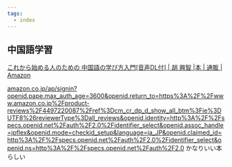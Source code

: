 ```yaml
---
tags:
  - index
---
```

## 中国語学習
[これから始める人のための 中国語の学び方入門[音声DL付] | 胡 興智 |本 | 通販 | Amazon](https://www.amazon.co.jp/%E3%81%93%E3%82%8C%E3%81%8B%E3%82%89%E5%A7%8B%E3%82%81%E3%82%8B%E4%BA%BA%E3%81%AE%E3%81%9F%E3%82%81%E3%81%AE-%E4%B8%AD%E5%9B%BD%E8%AA%9E%E3%81%AE%E5%AD%A6%E3%81%B3%E6%96%B9%E5%85%A5%E9%96%80-%E9%9F%B3%E5%A3%B0DL%E4%BB%98-%E8%83%A1-%E8%88%88%E6%99%BA/dp/4757440790/?_encoding=UTF8&pd_rd_w=ZIaAk&content-id=amzn1.sym.283d32d1-edfb-4c41-92c4-67698624ee7b&pf_rd_p=283d32d1-edfb-4c41-92c4-67698624ee7b&pf_rd_r=357-9106770-6555008&pd_rd_wg=UPZmJ&pd_rd_r=4674c5af-8725-4c8d-a9ae-1f2b05fffcfb&ref_=aufs_ap_sc_dsk)

[amazon.co.jp/ap/signin?openid.pape.max\_auth\_age=3600&openid.return\_to=https%3A%2F%2Fwww.amazon.co.jp%2Fproduct-reviews%2F4497220087%2Fref%3Dcm\_cr\_dp\_d\_show\_all\_btm%3Fie%3DUTF8%26reviewerType%3Dall\_reviews&openid.identity=http%3A%2F%2Fspecs.openid.net%2Fauth%2F2.0%2Fidentifier\_select&openid.assoc\_handle=jpflex&openid.mode=checkid\_setup&language=ja\_JP&openid.claimed\_id=http%3A%2F%2Fspecs.openid.net%2Fauth%2F2.0%2Fidentifier\_select&openid.ns=http%3A%2F%2Fspecs.openid.net%2Fauth%2F2.0](https://www.amazon.co.jp/product-reviews/4497220087/ref=cm_cr_dp_d_show_all_btm?ie=UTF8&reviewerType=all_reviews)
かなりいい本らしい

